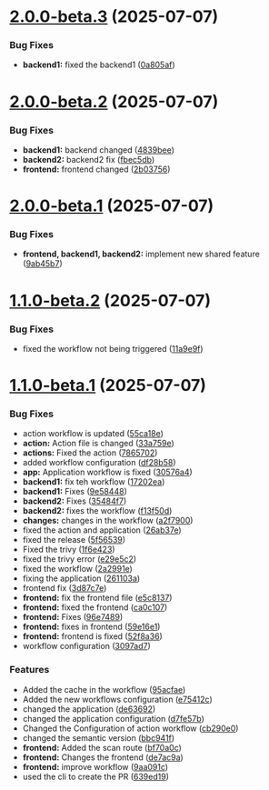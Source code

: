# [2.0.0-beta.3](https://github.com/PoudelAmrit123/application/compare/v2.0.0-beta.2...v2.0.0-beta.3) (2025-07-07)


### Bug Fixes

* **backend1:** fixed the backend1 ([0a805af](https://github.com/PoudelAmrit123/application/commit/0a805af668b97b9a18e144e05d8acf6972523441))

# [2.0.0-beta.2](https://github.com/PoudelAmrit123/application/compare/v2.0.0-beta.1...v2.0.0-beta.2) (2025-07-07)


### Bug Fixes

* **backend1:** backend changed ([4839bee](https://github.com/PoudelAmrit123/application/commit/4839beee35d915ea7616a36dbcc22336581fd12d))
* **backend2:** backend2 fix ([fbec5db](https://github.com/PoudelAmrit123/application/commit/fbec5db5cdb6209fb0b68e0b85b00bea99c28474))
* **frontend:** frontend changed ([2b03756](https://github.com/PoudelAmrit123/application/commit/2b037560c38ca15cf0fb38da9057438773f58f3b))

# [2.0.0-beta.1](https://github.com/PoudelAmrit123/application/compare/v1.1.0-beta.2...v2.0.0-beta.1) (2025-07-07)


### Bug Fixes

* **frontend, backend1, backend2:** implement new shared feature ([9ab45b7](https://github.com/PoudelAmrit123/application/commit/9ab45b7cf2ac389848ed18e786a3273fb31aa894))

# [1.1.0-beta.2](https://github.com/PoudelAmrit123/application/compare/v1.1.0-beta.1...v1.1.0-beta.2) (2025-07-07)


### Bug Fixes

* fixed the workflow not being triggered ([11a9e9f](https://github.com/PoudelAmrit123/application/commit/11a9e9f3ac86fdb39a30b9cd14c075b21500b753))

# [1.1.0-beta.1](https://github.com/PoudelAmrit123/application/compare/v1.0.0...v1.1.0-beta.1) (2025-07-07)


### Bug Fixes

* action workflow is updated ([55ca18e](https://github.com/PoudelAmrit123/application/commit/55ca18e04346d1356570ae1377b2a92c9a916d59))
* **action:** Action file is changed ([33a759e](https://github.com/PoudelAmrit123/application/commit/33a759e922129d9f4c4e33f1598a3e07bf01243e))
* **actions:** Fixed the action ([7865702](https://github.com/PoudelAmrit123/application/commit/786570257905d17e224050499f592c40a4c1e677))
* added workflow configuration ([df28b58](https://github.com/PoudelAmrit123/application/commit/df28b58bd499bf27fa155259c991faeb1e57466e))
* **app:** Application workflow is fixed ([30576a4](https://github.com/PoudelAmrit123/application/commit/30576a4c6551bfb97457e8c9a3b223c995649918))
* **backend1:** fix teh workflow ([17202ea](https://github.com/PoudelAmrit123/application/commit/17202ea110f7cf21a9c0ccd2b8dff001df2274b6))
* **backend1:** Fixes ([9e58448](https://github.com/PoudelAmrit123/application/commit/9e58448168a668c78f35247072e4c0149adf6c42))
* **backend2:** Fixes ([35484f7](https://github.com/PoudelAmrit123/application/commit/35484f703a182f05bd3f32d93703292a0d136517))
* **backend2:** fixes the workflow ([f13f50d](https://github.com/PoudelAmrit123/application/commit/f13f50d0ebc37612dc7a2d8165faef318b156077))
* **changes:** changes in the workflow ([a2f7900](https://github.com/PoudelAmrit123/application/commit/a2f7900dc6fd0de38b8a79fa11886b512e66f247))
* fixed the action and application ([26ab37e](https://github.com/PoudelAmrit123/application/commit/26ab37e3f4421ef336628fd7cca01fc3dea15f0c))
* fixed the release ([5f56539](https://github.com/PoudelAmrit123/application/commit/5f56539d5c1afdc3d23df3778d793eda627ea1a3))
* Fixed the trivy ([1f6e423](https://github.com/PoudelAmrit123/application/commit/1f6e423f21175e4289b4f1c484258d6ada7ab5b5))
* fixed the trivy error ([e29e5c2](https://github.com/PoudelAmrit123/application/commit/e29e5c2d35eefbc14287232534e0d8270b0db4ea))
* fixed the workflow ([2a2991e](https://github.com/PoudelAmrit123/application/commit/2a2991e59ae0107fe9f27212c5a277451d930864))
* fixing the application ([261103a](https://github.com/PoudelAmrit123/application/commit/261103ab032127ebd9e5e5c8dea2a52c8dd41fdc))
* frontend fix ([3d87c7e](https://github.com/PoudelAmrit123/application/commit/3d87c7e801255003ba2574555341cd4943ce6940))
* **frontend:** fix the frontend file ([e5c8137](https://github.com/PoudelAmrit123/application/commit/e5c81372369adba6d947ed921f68f70e36618f65))
* **frontend:** fixed the frontend ([ca0c107](https://github.com/PoudelAmrit123/application/commit/ca0c107d3d515e8ecf893a12219787d55f3670fe))
* **frontend:** Fixes ([96e7489](https://github.com/PoudelAmrit123/application/commit/96e748966a6c155a2357a73daf255829982480e6))
* **frontend:** fixes in frontend ([59e16e1](https://github.com/PoudelAmrit123/application/commit/59e16e144375b0b409e905704e6fb8ed22129268))
* **frontend:** frontend is fixed ([52f8a36](https://github.com/PoudelAmrit123/application/commit/52f8a362a0adda73dd68aa00abde0f6fc7974cc1))
* workflow configuration ([3097ad7](https://github.com/PoudelAmrit123/application/commit/3097ad75854c912a6a732fab0957ddbfbc36af40))


### Features

* Added the cache in the workflow ([95acfae](https://github.com/PoudelAmrit123/application/commit/95acfae0d50c73396dd9787935406301ab038f46))
* Added the new  workflows configuration ([e75412c](https://github.com/PoudelAmrit123/application/commit/e75412ca8114039e3bde7ebd87e6836868400f05))
* changed the application ([de63692](https://github.com/PoudelAmrit123/application/commit/de63692ae69e917969b666e5c81d7fdfdc678bc9))
* changed the application configuration ([d7fe57b](https://github.com/PoudelAmrit123/application/commit/d7fe57b9c5c8c69d089e80a556ac03ca9c68e7cd))
* Changed the Configuration of action workflow ([cb290e0](https://github.com/PoudelAmrit123/application/commit/cb290e08aefad9f511138006c61080f2f94e7995))
* changed the semantic version ([bbc941f](https://github.com/PoudelAmrit123/application/commit/bbc941f30ea53d596d810b126825c4e33b810887))
* **frontend:** Added the scan route ([bf70a0c](https://github.com/PoudelAmrit123/application/commit/bf70a0cba41cefb562c2a4b9b490cccbcb96c28d))
* **frontend:** Changes the frontend ([de7ac9a](https://github.com/PoudelAmrit123/application/commit/de7ac9a588d48bda8b32bb4bd52458b0c5e15505))
* **frontend:** improve workflow ([9aa091c](https://github.com/PoudelAmrit123/application/commit/9aa091c15f44844072f57b48537f0544ea706bec))
* used the cli to create the PR ([639ed19](https://github.com/PoudelAmrit123/application/commit/639ed19e9bfebac2adfa300bced9d807ce647126))
